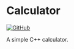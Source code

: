# Calculator

[![GitHub](https://img.shields.io/github/license/ABackerNINI/ascan)](https://github.com/ABackerNINI/ascan/blob/master/LICENSE)

A simple C++ calculator. 
